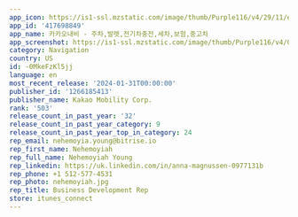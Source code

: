 ```yaml
---
app_icon: https://is1-ssl.mzstatic.com/image/thumb/Purple116/v4/29/11/e9/2911e926-15c2-952a-2bfe-ded8f8e4998c/AppIcon-0-0-1x_U007emarketing-0-7-0-85-220.png/1024x1024bb.png
app_id: '417698849'
app_name: 카카오내비 - 주차,발렛,전기차충전,세차,보험,중고차
app_screenshot: https://is1-ssl.mzstatic.com/image/thumb/Purple116/v4/07/a3/9e/07a39e8c-5c40-9d25-e265-257516c3b351/4b8958b5-a9d4-4e23-9013-663d2f95a046_iosxs_1242x2688_s1_1.jpg/1242x2688bb.png
category: Navigation
country: US
id: -0MkeFzKl5jj
language: en
most_recent_release: '2024-01-31T00:00:00'
publisher_id: '1266185413'
publisher_name: Kakao Mobility Corp.
rank: '503'
release_count_in_past_year: '32'
release_count_in_past_year_category: 9
release_count_in_past_year_top_in_category: 24
rep_email: nehemoyia.young@bitrise.io
rep_first_name: Nehemoyiah
rep_full_name: Nehemoyiah Young
rep_linkedin: https://uk.linkedin.com/in/anna-magnussen-0977131b
rep_phone: +1 512-577-4531
rep_photo: nehemoyiah.jpg
rep_title: Business Development Rep
store: itunes_connect
---
```

